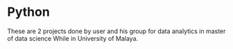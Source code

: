 # Python
These are 2 projects done by user and his group for data analytics in master of data science While in University of Malaya.
